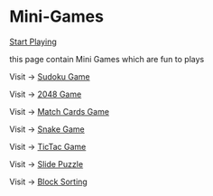 # Mini-Games

[Start Playing](https://yagna-gajjar.github.io/Mini-Games)

this page contain Mini Games which are fun to plays 

Visit -> [Sudoku Game](https://yagna-gajjar.github.io/Mini-Games/Sudoku/index.html)

Visit -> [2048 Game](https://yagna-gajjar.github.io/Mini-Games/2048/index.html)

Visit -> [Match Cards Game](https://yagna-gajjar.github.io/Mini-Games/Match%20Cards/index.html)

Visit -> [Snake Game](https://yagna-gajjar.github.io/Mini-Games/MYSnake/index.html)

Visit -> [TicTac Game](https://yagna-gajjar.github.io/Mini-Games/TicTac/index.html)

Visit -> [Slide Puzzle](https://yagna-gajjar.github.io/Mini-Games/Slide_Puzzle/index.html)

Visit -> [Block Sorting](https://yagna-gajjar.github.io/Mini-Games/Block%20Sorting/index.html)
